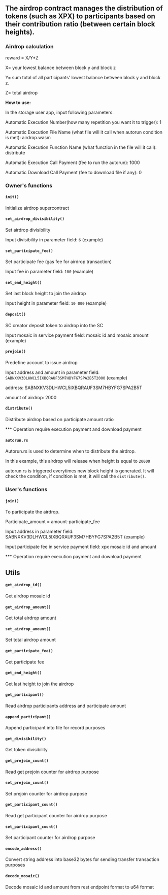 ## The airdrop contract manages the distribution of tokens (such as XPX) to participants based on their contribution ratio (between certain block heights). 

### Airdrop calculation

  reward = X/Y*Z

  X= your lowest balance between block y and block z

  Y= sum total of all participants' lowest balance between block y and block z.

  Z= total airdrop

**How to use:**

In the storage user app, input following parameters.

Automatic Execution Number(how many repetition you want it to trigger): 1

Automatic Execution File Name (what file will it call when autorun condition is met): airdrop.wasm

Automatic Execution Function Name (what function in the file will it call): distribute

Automatic Execution Call Payment (fee to run the autorun): 1000 

Automatic Download Call Payment (fee to download file if any): 0 

### Owner's functions

#### ```init()```

Initialize airdrop supercontract

#### ```set_airdrop_divisibility()```

Set airdrop divisibility

Input divisibility in parameter field: ```6``` (example)

#### ```set_participate_fee()```

Set participate fee (gas fee for airdrop transaction)

Input fee in parameter field: ```100``` (example)

#### ```set_end_height()```

Set last block height to join the airdrop

Input height in parameter field: ```10 000``` (example)

#### ```deposit()```

SC creator deposit token to airdrop into the SC

Input mosaic in service payment field: mosaic id and mosaic amount (example)

#### ```prejoin()```

Predefine account to issue airdrop

Input address and amount in parameter field:
```SABNXKV3DLHWCL5IXBQRAUF3SM7HBYFG7SPA2B5T2000``` (example)

address: SABNXKV3DLHWCL5IXBQRAUF3SM7HBYFG7SPA2B5T

amount of airdrop: 2000

#### ```distribute()```

Distribute airdrop based on participate amount ratio

*** Operation require execution payment and download payment

#### ```autorun.rs```

Autorun.rs is used to determine when to distribute the airdrop.

In this example, this airdrop will release when height is equal to ```20000```

autorun.rs is triggered everytimes new block height is generated. It will check the condition, if condition is met, it will call the ```distribute()```.


### User's functions
#### ```join()```

To participate the airdrop.

Participate_amount = amount-participate_fee

Input address in parameter field: SABNXKV3DLHWCL5IXBQRAUF3SM7HBYFG7SPA2B5T (example)

Input participate fee in service payment field: xpx mosaic id and amount

*** Operation require execution payment and download payment

## Utils
#### ```get_airdrop_id()```

Get airdrop mosaic id

#### ```get_airdrop_amount()```

Get total airdrop amount

#### ```set_airdrop_amount()```

Set total airdrop amount

#### ```get_participate_fee()```

Get participate fee

#### ```get_end_height()```

Get last height to join the airdrop

#### ```get_participant()```

Read airdrop participants address and participate amount

#### ```append_participant()```

Append participant into file for record purposes

#### ```get_divisibility()```

Get token divisibility

#### ```get_prejoin_count()```

Read get prejoin counter for airdrop purpose

#### ```set_prejoin_count()```

Set prejoin counter for airdrop purpose

#### ```get_participant_count()```

Read get participant counter for airdrop purpose

#### ```set_participant_count()```

Set participant counter for airdrop purpose

#### ```encode_address()```

Convert string address into base32 bytes for sending  transfer transaction purposes

#### ```decode_mosaic()```

Decode mosaic id and amount from rest endpoint format to u64 format
